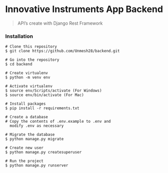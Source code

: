 # Innovative Instruments App Backend
> API’s create with Django Rest Framework

### Installation
```
# Clone this repository
$ git clone https://github.com/Unmesh28/backend.git

# Go into the repository
$ cd backend

# Create virtualenv
$ python -m venv env

# Activate virtualenv
$ source env/Scripts/activate (For Windows)
$ source env/bin/activate (For Mac)

# Install packages
$ pip install -r requirements.txt

# Create a database
# Copy the contents of .env.example to .env and
  modify .env as necessary

# Migrate the database
$ python manage.py migrate

# Create new user
$ python manage.py createsuperuser

# Run the project
$ python manage.py runserver
```
